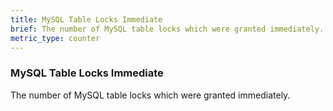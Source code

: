 ```yaml
---
title: MySQL Table Locks Immediate
brief: The number of MySQL table locks which were granted immediately.
metric_type: counter
---
```

### MySQL Table Locks Immediate

The number of MySQL table locks which were granted immediately.
